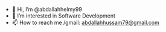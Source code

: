 - 👋 Hi, I’m @abdallahhelmy99
- 👀 I’m interested in Software Development
- 📫 How to reach me /gmail: abdallahhussam79@gmail.com

<!---
abdallahhelmy99/abdallahhelmy99 is a ✨ special ✨ repository because its `README.md` (this file) appears on your GitHub profile.
You can click the Preview link to take a look at your changes.
--->
